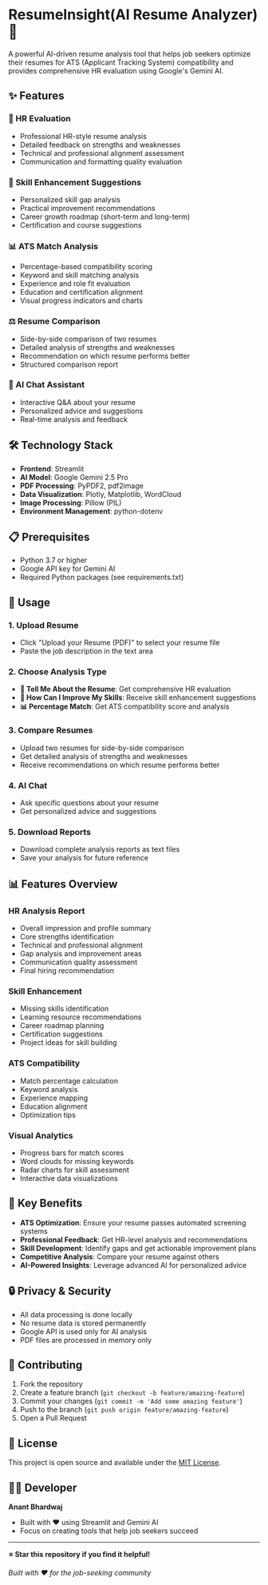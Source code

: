 # ResumeInsight(AI Resume Analyzer) 🤖

A powerful AI-driven resume analysis tool that helps job seekers optimize their resumes for ATS (Applicant Tracking System) compatibility and provides comprehensive HR evaluation using Google's Gemini AI.

## ✨ Features

### 🧠 HR Evaluation
- Professional HR-style resume analysis
- Detailed feedback on strengths and weaknesses
- Technical and professional alignment assessment
- Communication and formatting quality evaluation

### 🚀 Skill Enhancement Suggestions
- Personalized skill gap analysis
- Practical improvement recommendations
- Career growth roadmap (short-term and long-term)
- Certification and course suggestions

### 📊 ATS Match Analysis
- Percentage-based compatibility scoring
- Keyword and skill matching analysis
- Experience and role fit evaluation
- Education and certification alignment
- Visual progress indicators and charts

### ⚖️ Resume Comparison
- Side-by-side comparison of two resumes
- Detailed analysis of strengths and weaknesses
- Recommendation on which resume performs better
- Structured comparison report

### 💬 AI Chat Assistant
- Interactive Q&A about your resume
- Personalized advice and suggestions
- Real-time analysis and feedback

## 🛠️ Technology Stack

- **Frontend**: Streamlit
- **AI Model**: Google Gemini 2.5 Pro
- **PDF Processing**: PyPDF2, pdf2image
- **Data Visualization**: Plotly, Matplotlib, WordCloud
- **Image Processing**: Pillow (PIL)
- **Environment Management**: python-dotenv

## 📋 Prerequisites

- Python 3.7 or higher
- Google API key for Gemini AI
- Required Python packages (see requirements.txt)


## 📖 Usage

### 1. Upload Resume
- Click "Upload your Resume (PDF)" to select your resume file
- Paste the job description in the text area

### 2. Choose Analysis Type
- **🧠 Tell Me About the Resume**: Get comprehensive HR evaluation
- **🚀 How Can I Improve My Skills**: Receive skill enhancement suggestions
- **📊 Percentage Match**: Get ATS compatibility score and analysis

### 3. Compare Resumes
- Upload two resumes for side-by-side comparison
- Get detailed analysis of strengths and weaknesses
- Receive recommendations on which resume performs better

### 4. AI Chat
- Ask specific questions about your resume
- Get personalized advice and suggestions

### 5. Download Reports
- Download complete analysis reports as text files
- Save your analysis for future reference

## 📊 Features Overview

### HR Analysis Report
- Overall impression and profile summary
- Core strengths identification
- Technical and professional alignment
- Gap analysis and improvement areas
- Communication quality assessment
- Final hiring recommendation

### Skill Enhancement
- Missing skills identification
- Learning resource recommendations
- Career roadmap planning
- Certification suggestions
- Project ideas for skill building

### ATS Compatibility
- Match percentage calculation
- Keyword analysis
- Experience mapping
- Education alignment
- Optimization tips

### Visual Analytics
- Progress bars for match scores
- Word clouds for missing keywords
- Radar charts for skill assessment
- Interactive data visualizations

## 🎯 Key Benefits

- **ATS Optimization**: Ensure your resume passes automated screening systems
- **Professional Feedback**: Get HR-level analysis and recommendations
- **Skill Development**: Identify gaps and get actionable improvement plans
- **Competitive Analysis**: Compare your resume against others
- **AI-Powered Insights**: Leverage advanced AI for personalized advice

## 🔒 Privacy & Security

- All data processing is done locally
- No resume data is stored permanently
- Google API is used only for AI analysis
- PDF files are processed in memory only

## 🤝 Contributing

1. Fork the repository
2. Create a feature branch (`git checkout -b feature/amazing-feature`)
3. Commit your changes (`git commit -m 'Add some amazing feature'`)
4. Push to the branch (`git push origin feature/amazing-feature`)
5. Open a Pull Request

## 📝 License

This project is open source and available under the [MIT License](LICENSE).

## 👨‍💻 Developer

**Anant Bhardwaj**
- Built with ❤️ using Streamlit and Gemini AI
- Focus on creating tools that help job seekers succeed

---

**⭐ Star this repository if you find it helpful!**

*Built with ❤️ for the job-seeking community*
